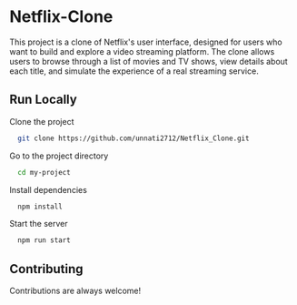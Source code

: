 
# Netflix-Clone

This project is a clone of Netflix's user interface, designed for users who want to build and explore a video streaming platform. The clone allows users to browse through a list of movies and TV shows, view details about each title, and simulate the experience of a real streaming service.

## Run Locally

Clone the project

```bash
  git clone https://github.com/unnati2712/Netflix_Clone.git
```

Go to the project directory

```bash
  cd my-project
```

Install dependencies

```bash
  npm install
```

Start the server

```bash
  npm run start
```


## Contributing

Contributions are always welcome!


